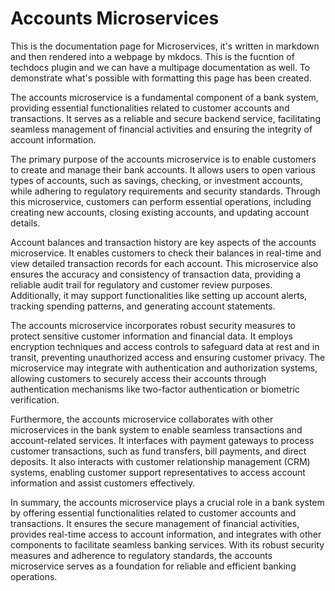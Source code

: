 Accounts Microservices
============

This is the documentation page for Microservices, it's written in markdown and then rendered into a webpage by mkdocs. This is the fucntion of techdocs plugin and we can have a multipage documentation as well. 
To demonstrate what's possible with formatting this page has been created.

The accounts microservice is a fundamental component of a bank system, providing essential functionalities related to customer accounts and transactions. It serves as a reliable and secure backend service, facilitating seamless management of financial activities and ensuring the integrity of account information.

The primary purpose of the accounts microservice is to enable customers to create and manage their bank accounts. It allows users to open various types of accounts, such as savings, checking, or investment accounts, while adhering to regulatory requirements and security standards. Through this microservice, customers can perform essential operations, including creating new accounts, closing existing accounts, and updating account details.

Account balances and transaction history are key aspects of the accounts microservice. It enables customers to check their balances in real-time and view detailed transaction records for each account. This microservice also ensures the accuracy and consistency of transaction data, providing a reliable audit trail for regulatory and customer review purposes. Additionally, it may support functionalities like setting up account alerts, tracking spending patterns, and generating account statements.

The accounts microservice incorporates robust security measures to protect sensitive customer information and financial data. It employs encryption techniques and access controls to safeguard data at rest and in transit, preventing unauthorized access and ensuring customer privacy. The microservice may integrate with authentication and authorization systems, allowing customers to securely access their accounts through authentication mechanisms like two-factor authentication or biometric verification.

Furthermore, the accounts microservice collaborates with other microservices in the bank system to enable seamless transactions and account-related services. It interfaces with payment gateways to process customer transactions, such as fund transfers, bill payments, and direct deposits. It also interacts with customer relationship management (CRM) systems, enabling customer support representatives to access account information and assist customers effectively.

In summary, the accounts microservice plays a crucial role in a bank system by offering essential functionalities related to customer accounts and transactions. It ensures the secure management of financial activities, provides real-time access to account information, and integrates with other components to facilitate seamless banking services. With its robust security measures and adherence to regulatory standards, the accounts microservice serves as a foundation for reliable and efficient banking operations.
